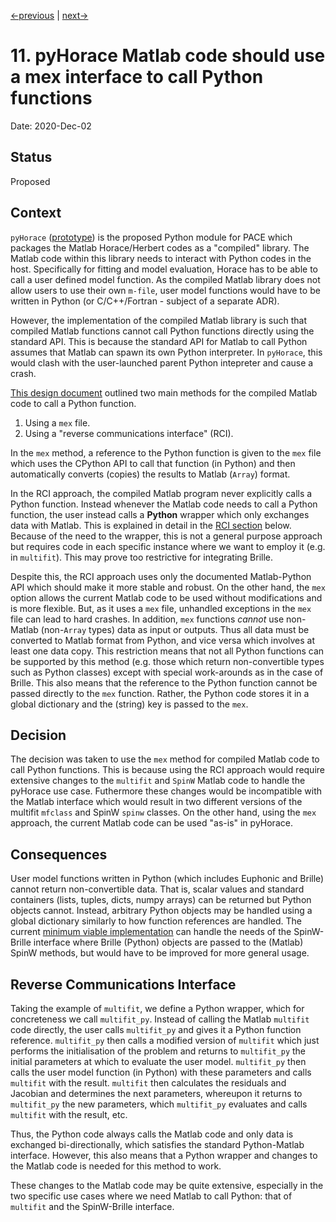 [<-previous](0010-use-compiled-matlab-for-python.md) | [next->](0012-matlab-python-wrapper.md)

# 11. pyHorace Matlab code should use a mex interface to call Python functions

Date: 2020-Dec-02

## Status

Proposed


## Context

`pyHorace` ([prototype](https://github.com/mducle/hugo)) is the proposed Python module for PACE
which packages the Matlab Horace/Herbert codes as a "compiled" library.
The Matlab code within this library needs to interact with Python codes in the host.
Specifically for fitting and model evaluation, Horace has to be able to call a user defined model function.
As the compiled Matlab library does not allow users to use their own `m-file`,
user model functions would have to be written in Python (or C/C++/Fortran - subject of a separate ADR).

However, the implementation of the compiled Matlab library is such that compiled Matlab functions cannot call
Python functions directly using the standard API. 
This is because the standard API for Matlab to call Python assumes that Matlab can spawn its own Python interpreter.
In `pyHorace`, this would clash with the user-launched parent Python intepreter and cause a crash.

[This design document](../../01_pace_python_high_level_discussion.md#-calling-user-defined-functions)
outlined two main methods for the compiled Matlab code to call a Python function.

1. Using a `mex` file.
2. Using a "reverse communications interface" (RCI).

In the `mex` method, a reference to the Python function is given to the `mex` file which uses the CPython
API to call that function (in Python) and then automatically converts (copies) the results to Matlab (`Array`) format.

In the RCI approach, the compiled Matlab program never explicitly calls a Python function. 
Instead whenever the Matlab code needs to call a Python function, the user instead calls a **Python** wrapper
which only exchanges data with Matlab. This is explained in detail in the [RCI section](#rci) below.
Because of the need to the wrapper, this is not a general purpose approach but requires code in each specific
instance where we want to employ it (e.g. in `multifit`).
This may prove too restrictive for integrating Brille.

Despite this, the RCI approach uses only the documented Matlab-Python API which should make it more stable and robust.
On the other hand, the `mex` option allows the current Matlab code to be used without modifications and is more flexible.
But, as it uses a `mex` file, unhandled exceptions in the `mex` file can lead to hard crashes.
In addition, `mex` functions _cannot_ use non-Matlab (non-`Array` types) data as input or outputs.
Thus all data must be converted to Matlab format from Python, and vice versa which involves at least one data copy.
This restriction means that not all Python functions can be supported by this method 
(e.g. those which return non-convertible types such as Python classes) 
except with special work-arounds as in the case of Brille.
This also means that the reference to the Python function cannot be passed directly to the `mex` function.
Rather, the Python code stores it in a global dictionary and the (string) key is passed to the `mex`.


## Decision

The decision was taken to use the `mex` method for compiled Matlab code to call Python functions.
This is because using the RCI approach would require extensive changes to the `multifit` and `SpinW` Matlab code to
handle the pyHorace use case.
Futhermore these changes would be incompatible with the Matlab interface which would result in two different versions
of the multifit `mfclass` and SpinW `spinw` classes.
On the other hand, using the `mex` approach, the current Matlab code can be used "as-is" in pyHorace.


## Consequences

User model functions written in Python (which includes Euphonic and Brille) cannot return non-convertible data.
That is, scalar values and standard containers (lists, tuples, dicts, numpy arrays) can be returned but Python objects cannot.
Instead, arbitrary Python objects may be handled using a global dictionary similarly to how function references are handled.
The current [minimum viable implementation](https://github.com/mducle/hugo/blob/master/src/call_python.cpp) can handle the
needs of the SpinW-Brille interface where Brille (Python) objects are passed to the (Matlab) SpinW methods, but would have to
be improved for more general usage.


## <a name="rci"></a> Reverse Communications Interface

Taking the example of `multifit`, we define a Python wrapper, which for concreteness we call `multifit_py`.
Instead of calling the Matlab `multifit` code directly, the user calls `multifit_py` and gives it a Python function reference.
`multifit_py` then calls a modified version of `multifit` which just performs the initialisation of the problem
and returns to `multifit_py` the initial parameters at which to evaluate the user model. 
`multifit_py` then calls the user model function (in Python) with these parameters and calls `multifit` with the result.
`multifit` then calculates the residuals and Jacobian and determines the next parameters, whereupon it returns
to `multifit_py` the new parameters, which `multifit_py` evaluates and calls `multifit` with the result, etc.

Thus, the Python code always calls the Matlab code and only data is exchanged bi-directionally,
which satisfies the standard Python-Matlab interface.
However, this also means that a Python wrapper and changes to the Matlab code is needed for this method to work.

These changes to the Matlab code may be quite extensive, especially in the two specific use cases where we need
Matlab to call Python: that of `multifit` and the SpinW-Brille interface.
